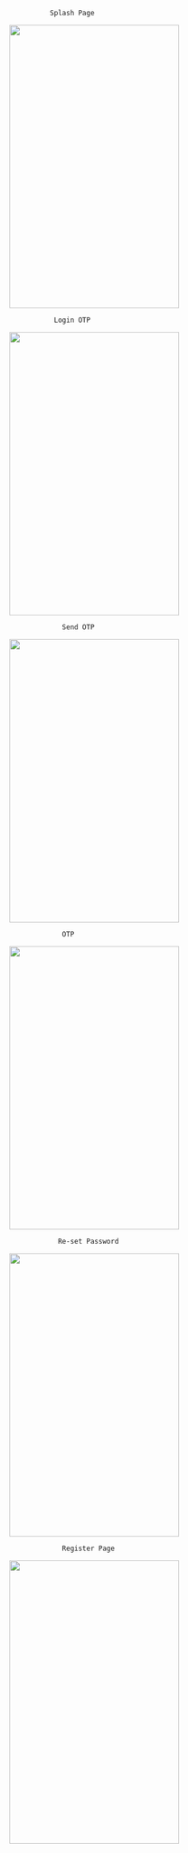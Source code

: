               Splash Page 
<img src="https://github.com/user-attachments/assets/c0758691-4a2e-45a2-a55f-f319cc0537da" width="300" height="500" />

               Login OTP
<img src="https://github.com/user-attachments/assets/8844e00f-92d1-4451-9ac9-12c3a55ff955da" width="300" height="500" />

                 Send OTP
<img src="https://github.com/user-attachments/assets/502690cb-4778-4b05-b51a-c35d4337c120da"  width="300" height="500" />

                 OTP
<img src="https://github.com/user-attachments/assets/b03a081e-e02f-48b4-a685-7da7aae439cada"  width="300" height="500" />

                Re-set Password
<img src="https://github.com/user-attachments/assets/8eb45e1e-8b8e-43ca-bcf1-4a88e6f73348da"  width="300" height="500" />

                 Register Page
<img src="https://github.com/user-attachments/assets/2b1589db-2737-4378-9a27-0517883c6346da"  width="300" height="500" />




